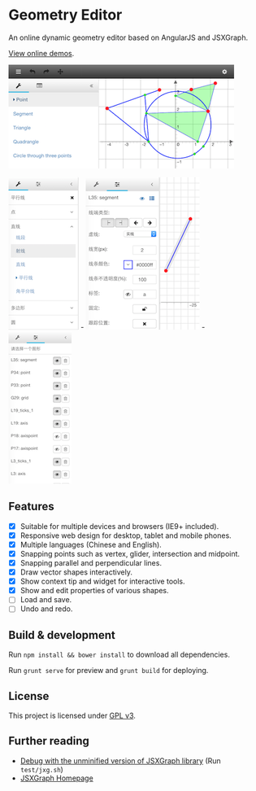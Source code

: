 # Geometry Editor

An online dynamic geometry editor based on AngularJS and JSXGraph.

[View online demos](http://rhcad.com/#/sketch).

![](doc/main.png)

![](doc/toolbox.png) - ![](doc/prop.png) - ![](doc/objlist.png)

## Features

 - [x] Suitable for multiple devices and browsers (IE9+ included).
 - [x] Responsive web design for desktop, tablet and mobile phones.
 - [x] Multiple languages (Chinese and English).
 - [x] Snapping points such as vertex, glider, intersection and midpoint.
 - [x] Snapping parallel and perpendicular lines.
 - [x] Draw vector shapes interactively.
 - [x] Show context tip and widget for interactive tools.
 - [x] Show and edit properties of various shapes.
 - [ ] Load and save.
 - [ ] Undo and redo.

## Build & development

Run `npm install && bower install` to download all dependencies.

Run `grunt serve` for preview and `grunt build` for deploying.

## License

This project is licensed under [GPL v3](http://www.gnu.org/licenses/gpl-3.0.html).

## Further reading

- [Debug with the unminified version of JSXGraph library](doc/build_jxg.md) (Run `test/jxg.sh`)
- [JSXGraph Homepage](http://jsxgraph.uni-bayreuth.de/wp/)
